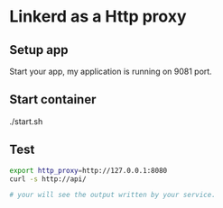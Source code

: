 # Linkerd as a Http proxy

## Setup app

Start your app, my application is running on 9081 port.

## Start container

./start.sh

## Test

```sh
export http_proxy=http://127.0.0.1:8080
curl -s http://api/

# your will see the output written by your service.
```
